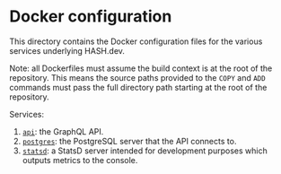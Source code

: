 # Docker configuration

This directory contains the Docker configuration files for the various services
underlying HASH.dev.

Note: all Dockerfiles must assume the build context is at the root of the
repository. This means the source paths provided to the `COPY` and `ADD`
commands must pass the full directory path starting at the root of the
repository.

Services:

  1. [`api`](./api): the GraphQL API.
  2. [`postgres`](./postgres): the PostgreSQL server that the API connects to.
  3. [`statsd`](./statsd): a StatsD server intended for development purposes
     which outputs metrics to the console.